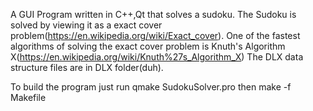 A GUI Program written in C++,Qt that solves a sudoku.
The Sudoku is solved by viewing it as a exact cover problem(https://en.wikipedia.org/wiki/Exact_cover).
One of the fastest algorithms of solving the exact cover problem is Knuth's Algorithm X(https://en.wikipedia.org/wiki/Knuth%27s_Algorithm_X)
The DLX data structure files are in DLX folder(duh).

To build the program just run qmake SudokuSolver.pro then make -f Makefile
